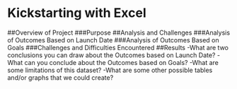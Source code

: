 # Kickstarting with Excel
##Overview of Project
###Purpose
##Analysis and Challenges
###Analysis of Outcomes Based on Launch Date
###Analysis of Outcomes Based on Goals
###Challenges and Difficulties Encountered
##Results
-What are two conclusions you can draw about the Outcomes based on Launch Date?
-What can you conclude about the Outcomes based on Goals?
-What are some limitations of this dataset?
-What are some other possible tables and/or graphs that we could create?
